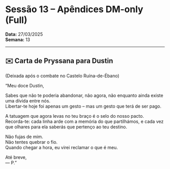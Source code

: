 # Sessão 13 – Apêndices DM-only (Full)  
**Data:** 27/03/2025  
**Semana:** 13  

---

## ✉️ Carta de Pryssana para Dustin
(Deixada após o combate no Castelo Ruína-de-Ébano)

“Meu doce Dustin,  

Sabes que não te poderia abandonar, não agora, não enquanto ainda existe uma dívida entre nós.  
Libertar-te hoje foi apenas um gesto – mas um gesto que terá de ser pago.  

A tatuagem que agora levas no teu braço é o selo do nosso pacto.  
Recorda-te: cada linha arde com a memória do que partilhámos, e cada vez que olhares para ela saberás que pertenço ao teu destino.  

Não fujas de mim.  
Não tentes quebrar o fio.  
Quando chegar a hora, eu virei reclamar o que é meu.  

Até breve,  
— P.”  

